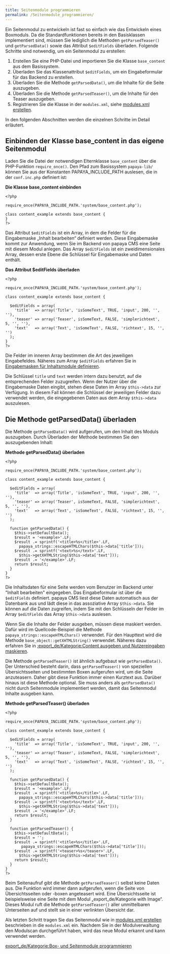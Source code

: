 ```yaml
---
title: Seitenmodule programmieren
permalink: /Seitenmodule_programmieren/
---
```


Ein Seitenmodul zu entwickeln ist fast so einfach wie das Entwickeln eines Boxmoduls. Da die Standardfunktionen bereits in den Basisklassen implementiert sind, müssen Sie lediglich die Methoden `getParsedTeaser()` und `getParsedData()` sowie das Attribut `$editFields` überladen. Folgende Schritte sind notwendig, um ein Seitenmodul zu erstellen:

1.  Erstellen Sie eine PHP-Datei und importieren Sie die Klasse `base_content` aus dem Basissystem.
2.  Überladen Sie das Klassenattribut `$editFields`, um ein Eingabeformular für das Backend zu erstellen.
3.  Überladen Sie die Methode `getParsedData()`, um die Inhalte für die Seite auszugeben.
4.  Überladen Sie die Methode `getParsedTeaser()`, um die Inhalte für den Teaser auszugeben.
5.  Registrieren Sie die Klasse in der `modules.xml`, siehe [modules.xml erstellen](/modules.xml_erstellen ).

In den folgenden Abschnitten werden die einzelnen Schritte im Detail erläutert.

Einbinden der Klasse base_content in das eigene Seitenmodul
------------------------------------------------------------

Laden Sie die Datei der notwendigen Elternklasse `base_content` über die PHP-Funktion `require_once()`. Den Pfad zum Basissystem `papaya-lib/` können Sie aus der Konstanten PAPAYA_INCLUDE_PATH auslesen, die in der `conf.inc.php` definiert ist:

**Die Klasse base_content einbinden**

~~~~ {.php}
<?php

require_once(PAPAYA_INCLUDE_PATH.'system/base_content.php');

class content_example extends base_content {
}
?>
~~~~

Das Attribut `$editFields` ist ein Array, in dem die Felder für die Eingabemaske „Inhalt bearbeiten“ definiert werden. Diese Eingabemaske kommt zur Anwendung, wenn Sie im Backend von papaya CMS eine Seite mit diesem Modul anlegen. Das Array `$editFields` ist ein zweidimensionales Array, dessen erste Ebene die Schlüssel für Eingabemaske und Daten enthält.

**Das Attribut \$editFields überladen**

~~~~ {.php}
<?php

require_once(PAPAYA_INCLUDE_PATH.'system/base_content.php');

class content_example extends base_content {

  $editFields = array(
    'title'  => array('Title', 'isSomeText', TRUE, 'input', 200, '', ''),
    'teaser' => array('Teaser', isSomeText, FALSE, 'simplerichtext', 5, '', ''),
    'text'   => array('Text', 'isSomeText', FALSE, 'richtext', 15, '', '')
  );
}
?>
~~~~

Die Felder im inneren Array bestimmen die Art des jeweiligen Eingabefeldes. Näheres zum Array `$editFields` erfahren Sie in [Eingabemasken für Inhaltsmodule definieren](/Eingabemasken_für_Inhaltsmodule_definieren ).

Die Schlüssel `title` und `text` werden intern dazu benutzt, auf die entsprechenden Felder zuzugreifen. Wenn der Nutzer über die Eingabemaske Daten eingibt, stehen diese Daten im Array `$this->data` zur Verfügung. In diesem Fall können die Schlüssel der jeweiligen Felder dazu verwendet werden, die eingegebenen Daten aus dem Array `$this->data` auszulesen.

Die Methode getParsedData() überladen
-------------------------------------

Die Methode `getParsedData()` wird aufgerufen, um den Inhalt des Moduls auszugeben. Durch Überladen der Methode bestimmen Sie den auszugebenden Inhalt:

**Methode getParsedData() überladen**

~~~~ {.php}
<?php

require_once(PAPAYA_INCLUDE_PATH.'system/base_content.php');

class content_example extends base_content {

  $editFields = array(
    'title'  => array('Title', 'isSomeText', TRUE, 'input', 200, '', ''),
    'teaser' => array('Teaser', isSomeText, FALSE, 'simplerichtext', 5, '', ''),
    'text'   => array('Text', 'isSomeText', FALSE, 'richtext', 15, '', '')
  );

  function getParsedData() {
    $this->setDefaultData();
    $result = '<example>'.LF;
    $result .= sprintf('<title>%s</title>'.LF,
      papaya_strings::escapeHTMLChars($this->data['title']));
    $result .= sprintf('<text>%s</text>'.LF,
      $this->getXHTMLString($this->data['text']));
    $result .= '</example>'.LF;
    return $result;
  }
}
?>
~~~~

Die Inhaltsdaten für eine Seite werden vom Benutzer im Backend unter "Inhalt bearbeiten" eingegeben. Das Eingabeformular ist über die `$editFields` definiert. papaya CMS liest diese Daten automatisch aus der Datenbank aus und lädt diese in das assoziative Array `$this->data`. Sie können auf die Daten zugreifen, indem Sie mit den Schlüsseln der Felder im Array `$editFields` das Array `$this->data` auslesen.

Wenn Sie die Inhalte der Felder ausgeben, müssen diese maskiert werden. Dafür wird im Quellcode-Beispiel die Methode `papaya_strings::escapeHTMLChars()` verwendet. Für den Haupttext wird die Methode `base_object::getXHTMLString()` verwendet. Näheres dazu erfahren Sie in [:export_de/Kategorie:Content ausgeben und Nutzereingaben maskieren](/:export_de/Kategorie:Content_ausgeben_und_Nutzereingaben_maskieren ).

Die Methode `getParsedTeaser()` ist ähnlich aufgebaut wie `getParsedData()`. Der Unterschied besteht darin, dass `getParsedTeaser()` von speziellen Übersichtsseiten und bestimmten Boxen aufgerufen wird, um die Seite anzuteasern. Daher gibt diese Funktion immer einen Kurztext aus. Darüber hinaus ist diese Methode optional. Sie muss anders als `getParsedData()` nicht durch Seitenmodule implementiert werden, damit das Seitenmodul Inhalte ausgeben kann.

**Methode getParsedTeaser() überladen**

~~~~ {.php}
<?php

require_once(PAPAYA_INCLUDE_PATH.'system/base_content.php');

class content_example extends base_content {

  $editFields = array(
    'title'  => array('Title', 'isSomeText', TRUE, 'input', 200, '', ''),
    'teaser' => array('Teaser', isSomeText, FALSE, 'simplerichtext', 5, '', ''),
    'text'   => array('Text', 'isSomeText', FALSE, 'richtext', 15, '', '')
  );

  function getParsedData() {
    $this->setDefaultData();
    $result = '<example>'.LF;
    $result .= sprintf('<title>%s</title>'.LF,
      papaya_strings::escapeHTMLChars($this->data['title']));
    $result .= sprintf('<text>%s</text>'.LF,
      $this->getXHTMLString($this->data['text']));
    $result .= '</example>'.LF;
    return $result;
  }

  function getParsedTeaser() {
    $this->setDefaultData();
    $result = '';
    $result .= sprintf('<title>%s</title>'.LF,
       papaya_strings::escapeHTMLChars($this->data['title']));
    $result .= sprintf('<teaser>%s</teaser>'.LF,
      $this->getXHTMLString($this->data['text']));
    return $result;
  }
}
?>
~~~~

Beim Seitenaufruf gibt die Methode `getParsedTeaser()` selbst keine Daten aus. Die Funktion wird immer dann aufgerufen, wenn die Seite von Übersichtsseiten oder -boxen angeteasert wird. Eine Übersichtsseite ist beispielsweise eine Seite mit dem Modul „export_de/Kategorie with Image“. Dieses Modul ruft die Methode `getParsedTeaser()` aller unmittelbaren Unterseiten auf und stellt sie in einer verlinkten Übersicht dar.

Als letzten Schritt tragen Sie das Seitenmodul wie in [modules.xml erstellen](/modules.xml_erstellen ) beschrieben in die `modules.xml` ein. Nachdem Sie in der Modulverwaltung den Modulscan durchgeführt haben, wird das neue Modul erkannt und kann verwendet werden.

[export_de/Kategorie:Box- und Seitenmodule programmieren](export_de/Kategorie:Box-_und_Seitenmodule_programmieren )